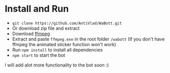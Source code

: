 # Install and Run


* ```git clone https://github.com/AntiVlad/WaBott.git```
* Or download zip file and extract
* Download <a href="https://github.com/BtbN/FFmpeg-Builds/releases/download/latest/ffmpeg-master-latest-win64-gpl.zip" >ffmpeg</a>
* Extract and paste ```ffmpeg.exe``` in the root folder ```/wabott```  (If you don't have ffmpeg the animated sticker function won't work)
* Run ```npm install``` to install all dependencies
* ```npm start``` to start the bot

I will add alot more functionality to the bot soon :)

